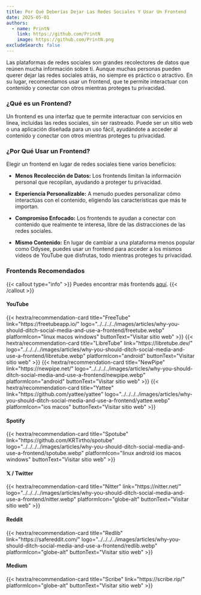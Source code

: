 ```yaml
---
title: Por Qué Deberías Dejar Las Redes Sociales Y Usar Un Frontend
date: 2025-05-01
authors:
  - name: PrintN
    link: https://github.com/PrintN
    image: https://github.com/PrintN.png
excludeSearch: false
---
```

Las plataformas de redes sociales son grandes recolectores de datos que reúnen mucha información sobre ti. Aunque muchas personas pueden querer dejar las redes sociales atrás, no siempre es práctico o atractivo. En su lugar, recomendamos usar un frontend, que te permite interactuar con contenido y conectar con otros mientras proteges tu privacidad.

### ¿Qué es un Frontend?
Un frontend es una interfaz que te permite interactuar con servicios en línea, incluidas las redes sociales, sin ser rastreado. Puede ser un sitio web o una aplicación diseñada para un uso fácil, ayudándote a acceder al contenido y conectar con otros mientras proteges tu privacidad.

### ¿Por Qué Usar un Frontend?
Elegir un frontend en lugar de redes sociales tiene varios beneficios:
- **Menos Recolección de Datos:** Los frontends limitan la información personal que recopilan, ayudando a proteger tu privacidad.

- **Experiencia Personalizable:** A menudo puedes personalizar cómo interactúas con el contenido, eligiendo las características que más te importan.

- **Compromiso Enfocado:** Los frontends te ayudan a conectar con contenido que realmente te interesa, libre de las distracciones de las redes sociales.

- **Mismo Contenido:** En lugar de cambiar a una plataforma menos popular como Odysee, puedes usar un frontend para acceder a los mismos videos de YouTube que disfrutas, todo mientras proteges tu privacidad.

### Frontends Recomendados
{{< callout type="info" >}}
  Puedes encontrar más frontends [aquí](https://github.com/mendel5/alternative-front-ends).
{{< /callout >}}

#### YouTube
<div class="recommendations">  
  <div class="grid">
    {{< hextra/recommendation-card title="FreeTube" link="https://freetubeapp.io/" logo="../../../../images/articles/why-you-should-ditch-social-media-and-use-a-frontend/freetube.webp" platformIcon="linux macos windows" buttonText="Visitar sitio web" >}}
    {{< hextra/recommendation-card title="LibreTube" link="https://libretube.dev/" logo="../../../../images/articles/why-you-should-ditch-social-media-and-use-a-frontend/libretube.webp" platformIcon="android" buttonText="Visitar sitio web" >}}
    {{< hextra/recommendation-card title="NewPipe" link="https://newpipe.net/" logo="../../../../images/articles/why-you-should-ditch-social-media-and-use-a-frontend/newpipe.webp" platformIcon="android" buttonText="Visitar sitio web" >}}
    {{< hextra/recommendation-card title="Yattee" link="https://github.com/yattee/yattee" logo="../../../../images/articles/why-you-should-ditch-social-media-and-use-a-frontend/yattee.webp" platformIcon="ios macos" buttonText="Visitar sitio web" >}}
  </div>
</div>

#### Spotify
<div class="recommendations">  
  <div class="grid">
    {{< hextra/recommendation-card title="Spotube" link="https://github.com/KRTirtho/spotube" logo="../../../../images/articles/why-you-should-ditch-social-media-and-use-a-frontend/spotube.webp" platformIcon="linux android ios macos windows" buttonText="Visitar sitio web" >}}
  </div>
</div>

#### 𝕏 / Twitter
<div class="recommendations">  
  <div class="grid">  
    {{< hextra/recommendation-card title="Nitter" link="https://nitter.net/" logo="../../../../images/articles/why-you-should-ditch-social-media-and-use-a-frontend/nitter.webp" platformIcon="globe-alt" buttonText="Visitar sitio web" >}}
  </div>
</div>

#### Reddit
<div class="recommendations">  
  <div class="grid">  
    {{< hextra/recommendation-card title="Redlib" link="https://safereddit.com/" logo="../../../../images/articles/why-you-should-ditch-social-media-and-use-a-frontend/redlib.webp" platformIcon="globe-alt" buttonText="Visitar sitio web" >}}
  </div>
</div>

#### Medium
<div class="recommendations">  
  <div class="grid">  
    {{< hextra/recommendation-card title="Scribe" link="https://scribe.rip/" platformIcon="globe-alt" buttonText="Visitar sitio web" >}}
  </div> 
</div>